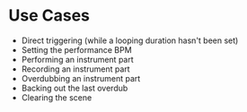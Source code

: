 # Use Cases

* Direct triggering (while a looping duration hasn't been set)
* Setting the performance BPM
* Performing an instrument part
* Recording an instrument part
* Overdubbing an instrument part
* Backing out the last overdub
* Clearing the scene